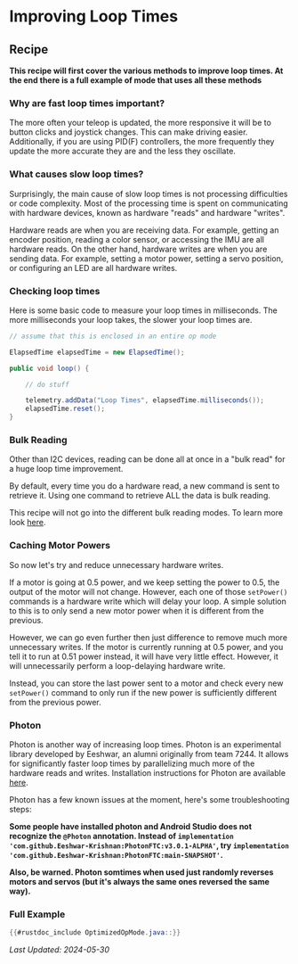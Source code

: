 # Improving Loop Times

## Recipe

**This recipe will first cover the various methods to improve loop times. At the end there is a full example of mode that uses all these methods**

### Why are fast loop times important?

The more often your teleop is updated, the more responsive it will be to button clicks and joystick changes. 
This can make driving easier. 
Additionally, if you are using PID(F) controllers, the more frequently they update the more accurate they are and the less they oscillate.

### What causes slow loop times?

Surprisingly, the main cause of slow loop times is not processing difficulties or code complexity.
Most of the processing time is spent on communicating with hardware devices, known as hardware "reads" and hardware "writes". 

Hardware reads are when you are receiving data. 
For example, getting an encoder position, reading a color sensor, or accessing the IMU are all hardware reads.
On the other hand, hardware writes are when you are sending data. 
For example, setting a motor power, setting a servo position, or configuring an LED are all hardware writes.

### Checking loop times

Here is some basic code to measure your loop times in milliseconds. 
The more milliseconds your loop takes, the slower your loop times are.

```java
// assume that this is enclosed in an entire op mode

ElapsedTime elapsedTime = new ElapsedTime();

public void loop() {

    // do stuff

    telemetry.addData("Loop Times", elapsedTime.milliseconds());
    elapsedTime.reset();
}
```

### Bulk Reading

Other than I2C devices, reading can be done all at once in a "bulk read" for a huge loop time improvement.

By default, every time you do a hardware read, a new command is sent to retrieve it. 
Using one command to retrieve ALL the data is bulk reading.

This recipe will not go into the different bulk reading modes. To learn more look [here](https://gm0.org/en/latest/docs/software/tutorials/bulk-reads.html).

### Caching Motor Powers

So now let's try and reduce unnecessary hardware writes. 

If a motor is going at 0.5 power, and we keep setting the power to 0.5, the output of the motor will not change. 
However, each one of those `setPower()` commands is a hardware write which will delay your loop.
A simple solution to this is to only send a new motor power when it is different from the previous.

However, we can go even further then just difference to remove much more unnecessary writes.
If the motor is currently running at 0.5 power, and you tell it to run at 0.51 power instead, it will have very little effect.
However, it will unnecessarily perform a loop-delaying hardware write.

Instead, you can store the last power sent to a motor and check every new `setPower()` command to only run if the new power is sufficiently different from the previous power.

<!-- This is the most simplistic implementation of caching motor powers and only supports RUN_WITHOUT_ENCODER mode.
```java
{{#rustdoc_include CachingDcMotorEx.java::}}
``` -->


### Photon

Photon is another way of increasing loop times. 
Photon is an experimental library developed by Eeshwar, an alumni originally from team 7244.
It allows for significantly faster loop times by parallelizing much more of the hardware reads and writes.
Installation instructions for Photon are available [here](https://github.com/Eeshwar-Krishnan/PhotonFTC/tree/main).

Photon has a few known issues at the moment, here's some troubleshooting steps:

**Some people have installed photon and Android Studio does not recognize the `@Photon` annotation. Instead of `implementation 'com.github.Eeshwar-Krishnan:PhotonFTC:v3.0.1-ALPHA'`, try `implementation 'com.github.Eeshwar-Krishnan:PhotonFTC:main-SNAPSHOT'`.**

**Also, be warned. Photon somtimes when used just randomly reverses motors and servos (but it's always the same ones reversed the same way).**


### Full Example

```java
{{#rustdoc_include OptimizedOpMode.java::}}
```
*Last Updated: 2024-05-30*
